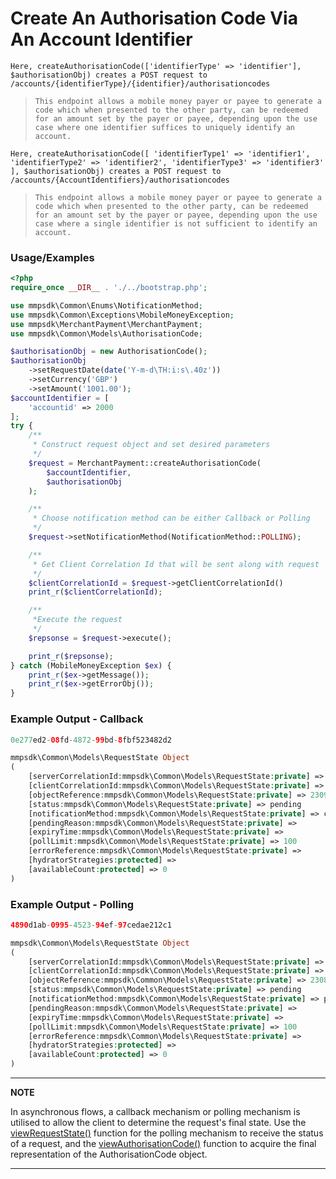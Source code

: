 # Create An Authorisation Code Via An Account Identifier

`Here, createAuthorisationCode(['identifierType' => 'identifier'], $authorisationObj) creates a POST request to /accounts/{identifierType}/{identifier}/authorisationcodes`

> `This endpoint allows a mobile money payer or payee to generate a code which when presented to the other party, can be redeemed for an amount set by the payer or payee, depending upon the use case where one identifier suffices to uniquely identify an account.`

`Here, createAuthorisationCode([ 'identifierType1' => 'identifier1', 'identifierType2' => 'identifier2', 'identifierType3' => 'identifier3' ], $authorisationObj) creates a POST request to /accounts/{AccountIdentifiers}/authorisationcodes`

> `This endpoint allows a mobile money payer or payee to generate a code which when presented to the other party, can be redeemed for an amount set by the payer or payee, depending upon the use case where a single identifier is not sufficient to identify an account.`

### Usage/Examples

```php
<?php
require_once __DIR__ . './../bootstrap.php';

use mmpsdk\Common\Enums\NotificationMethod;
use mmpsdk\Common\Exceptions\MobileMoneyException;
use mmpsdk\MerchantPayment\MerchantPayment;
use mmpsdk\Common\Models\AuthorisationCode;

$authorisationObj = new AuthorisationCode();
$authorisationObj
    ->setRequestDate(date('Y-m-d\TH:i:s\.40z'))
    ->setCurrency('GBP')
    ->setAmount('1001.00');
$accountIdentifier = [
    'accountid' => 2000
];
try {
    /**
     * Construct request object and set desired parameters
     */
    $request = MerchantPayment::createAuthorisationCode(
        $accountIdentifier,
        $authorisationObj
    );

    /**
     * Choose notification method can be either Callback or Polling
     */
    $request->setNotificationMethod(NotificationMethod::POLLING);

    /**
     * Get Client Correlation Id that will be sent along with request
     */
    $clientCorrelationId = $request->getClientCorrelationId()
    print_r($clientCorrelationId);

    /**
     *Execute the request
     */
    $repsonse = $request->execute();

    print_r($repsonse);
} catch (MobileMoneyException $ex) {
    print_r($ex->getMessage());
    print_r($ex->getErrorObj());
}

```

### Example Output - Callback

```php
0e277ed2-08fd-4872-99bd-8fbf523482d2

mmpsdk\Common\Models\RequestState Object
(
    [serverCorrelationId:mmpsdk\Common\Models\RequestState:private] => 3eee90eb-ed25-459f-9653-71ea95c9c04a
    [clientCorrelationId:mmpsdk\Common\Models\RequestState:private] => 0e277ed2-08fd-4872-99bd-8fbf523482d2
    [objectReference:mmpsdk\Common\Models\RequestState:private] => 2309
    [status:mmpsdk\Common\Models\RequestState:private] => pending
    [notificationMethod:mmpsdk\Common\Models\RequestState:private] => callback
    [pendingReason:mmpsdk\Common\Models\RequestState:private] =>
    [expiryTime:mmpsdk\Common\Models\RequestState:private] =>
    [pollLimit:mmpsdk\Common\Models\RequestState:private] => 100
    [errorReference:mmpsdk\Common\Models\RequestState:private] =>
    [hydratorStrategies:protected] =>
    [availableCount:protected] => 0
)
```

### Example Output - Polling

```php
4890d1ab-0995-4523-94ef-97cedae212c1

mmpsdk\Common\Models\RequestState Object
(
    [serverCorrelationId:mmpsdk\Common\Models\RequestState:private] => 75659c6e-d48a-42d7-9355-ee4e2f3b5112
    [clientCorrelationId:mmpsdk\Common\Models\RequestState:private] => 4890d1ab-0995-4523-94ef-97cedae212c1
    [objectReference:mmpsdk\Common\Models\RequestState:private] => 2308
    [status:mmpsdk\Common\Models\RequestState:private] => pending
    [notificationMethod:mmpsdk\Common\Models\RequestState:private] => polling
    [pendingReason:mmpsdk\Common\Models\RequestState:private] =>
    [expiryTime:mmpsdk\Common\Models\RequestState:private] =>
    [pollLimit:mmpsdk\Common\Models\RequestState:private] => 100
    [errorReference:mmpsdk\Common\Models\RequestState:private] =>
    [hydratorStrategies:protected] =>
    [availableCount:protected] => 0
)
```

---

**NOTE**

In asynchronous flows, a callback mechanism or polling mechanism is utilised to allow the client to determine the request's final state. Use the [viewRequestState()](viewRequestState.Readme.md) function for the polling mechanism to receive the status of a request, and the [viewAuthorisationCode()](viewAuthorisationCode.Readme.md) function to acquire the final representation of the AuthorisationCode object.

---
